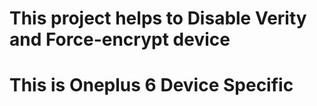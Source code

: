 # This project helps to Disable Verity and Force-encrypt device 
# This is Oneplus 6 Device Specific




